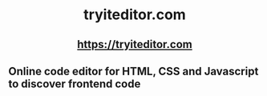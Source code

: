 <div align="center">

# tryiteditor.com
## https://tryiteditor.com

</div>

## Online code editor for HTML, CSS and Javascript to discover frontend code

